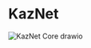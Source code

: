 # KazNet

![KazNet Core drawio](https://github.com/Kazze7/KazNet/assets/43604987/03146837-7210-4ba1-a8d1-455ccdd0bb61)
